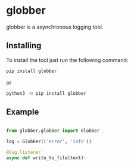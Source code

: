 # globber

globber is a asynchronous logging tool.

## Installing

To install the tool just run the following command:
```bash
pip install globber
```

or

```bash
python3 -m pip install globber
```

## Example

```python

from globber.globber import Globber

log = Globber(('error', 'info'))

@log.listener
async def write_to_file(text):

```